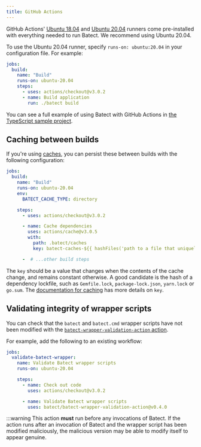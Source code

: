 ```yaml
---
title: GitHub Actions
---
```


GitHub Actions' [Ubuntu 18.04](https://github.com/actions/virtual-environments/blob/main/images/linux/Ubuntu1804-README.md) and
[Ubuntu 20.04](https://github.com/actions/virtual-environments/blob/main/images/linux/Ubuntu2004-README.md) runners come pre-installed
with everything needed to run Batect. We recommend using Ubuntu 20.04.

To use the Ubuntu 20.04 runner, specify `runs-on: ubuntu:20.04` in your configuration file. For example:

```yaml
jobs:
  build:
    name: "Build"
    runs-on: ubuntu-20.04
    steps:
      - uses: actions/checkout@v3.0.2
      - name: Build application
        run: ./batect build
```

You can see a full example of using Batect with GitHub Actions in [the TypeScript sample project](https://github.com/batect/batect-sample-typescript).

## Caching between builds

If you're using [caches](../../concepts/caches.md), you can persist these between builds with the following configuration:

```yaml
jobs:
  build:
    name: "Build"
    runs-on: ubuntu-20.04
    env:
      BATECT_CACHE_TYPE: directory

    steps:
      - uses: actions/checkout@v3.0.2

      - name: Cache dependencies
        uses: actions/cache@v3.0.5
        with:
          path: .batect/caches
          key: batect-caches-${{ hashFiles('path to a file that uniquely identifies the contents of the caches') }}

      -  # ...other build steps
```

The `key` should be a value that changes when the contents of the cache change, and remains constant otherwise. A good candidate is the hash of a dependency lockfile,
such as `Gemfile.lock`, `package-lock.json`, `yarn.lock` or `go.sum`. The
[documentation for caching](https://docs.github.com/en/free-pro-team@latest/actions/guides/caching-dependencies-to-speed-up-workflows#using-the-cache-action) has
more details on `key`.

## Validating integrity of wrapper scripts

You can check that the `batect` and `batect.cmd` wrapper scripts have not been modified with the [`batect-wrapper-validation-action` action](https://github.com/batect/batect-wrapper-validation-action).

For example, add the following to an existing workflow:

```yaml
jobs:
  validate-batect-wrapper:
    name: Validate Batect wrapper scripts
    runs-on: ubuntu-20.04

    steps:
      - name: Check out code
        uses: actions/checkout@v3.0.2

      - name: Validate Batect wrapper scripts
        uses: batect/batect-wrapper-validation-action@v0.4.0
```

:::warning
This action **must** run before any invocations of Batect.
If the action runs after an invocation of Batect and the wrapper script has been modified maliciously, the malicious version may be able to modify itself to appear genuine.
